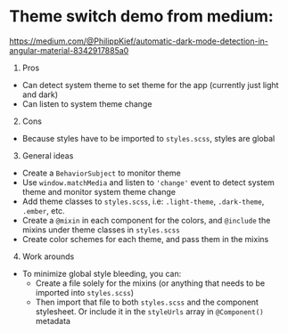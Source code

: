 # Theme switch demo from medium:

https://medium.com/@PhilippKief/automatic-dark-mode-detection-in-angular-material-8342917885a0

1. Pros

- Can detect system theme to set theme for the app (currently just light and dark)
- Can listen to system theme change

2. Cons

- Because styles have to be imported to `styles.scss`, styles are global

3. General ideas

- Create a `BehaviorSubject` to monitor theme
- Use `window.matchMedia` and listen to `'change'` event to detect system theme and monitor system theme change
- Add theme classes to `styles.scss`, i.e: `.light-theme`, `.dark-theme`, `.ember`, etc.
- Create a `@mixin` in each component for the colors, and `@include` the mixins under theme classes in `styles.scss`
- Create color schemes for each theme, and pass them in the mixins

4. Work arounds

- To minimize global style bleeding, you can:
  - Create a file solely for the mixins (or anything that needs to be imported into `styles.scss`)
  - Then import that file to both `styles.scss` and the component stylesheet. Or include it in the `styleUrls` array in `@Component()` metadata
